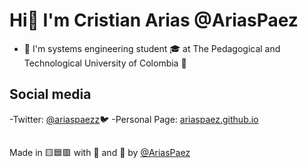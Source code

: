 
# Hi👋 I'm Cristian Arias @AriasPaez


- 💬 I'm systems engineering student :mortar_board: at The Pedagogical and Technological University of Colombia :school:

## Social media
-Twitter: [@ariaspaezz](https://twitter.com/ariaspaezz):bird:
-Personal Page: [ariaspaez.github.io](https://ariaspaez.github.io/)

##
Made in :yellow_square::blue_square::red_square: with :black_heart: and :brain: by [@AriasPaez](https://github.com/AriasPaez)
<!--
**AriasPaez/AriasPaez** is a ✨ _special_ ✨ repository because its `README.md` (this file) appears on your GitHub profile.

Here are some ideas to get you started:

- 🔭 I’m currently working on ...
- 🌱 I’m currently learning ...
- 👯 I’m looking to collaborate on ...
- 🤔 I’m looking for help with ...
- 💬 Ask me about ...
- 📫 How to reach me: ...
- 😄 Pronouns: ...
- ⚡ Fun fact: ...
-->
